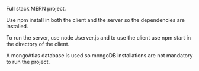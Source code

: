 Full stack MERN project.

Use npm install in both the client and the server so the dependencies are installed. 

To run the server, use node ./server.js and to use the client use npm start in the directory of the client.

A mongoAtlas database is used so mongoDB installations are not mandatory to run the project.

